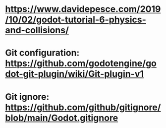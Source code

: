 # https://www.davidepesce.com/2019/10/02/godot-tutorial-6-physics-and-collisions/

# Git configuration: https://github.com/godotengine/godot-git-plugin/wiki/Git-plugin-v1

# Git ignore: https://github.com/github/gitignore/blob/main/Godot.gitignore
